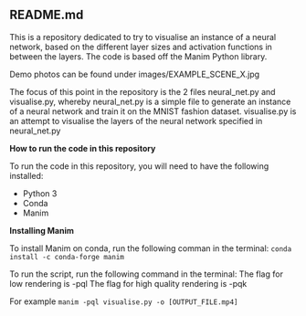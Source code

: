 ## README.md

This is a repository dedicated to try to visualise an instance of a neural network, based on the different layer sizes and activation functions in between the layers. The code is based off the Manim Python library.

Demo photos can be found under images/EXAMPLE_SCENE_X.jpg

The focus of this point in the repository is the 2 files neural_net.py and visualise.py, whereby neural_net.py is a simple file to generate an instance of a neural network and train it on the MNIST fashion dataset. visualise.py is an attempt to visualise the layers of the neural network specified in neural_net.py

**How to run the code in this repository**

To run the code in this repository, you will need to have the following installed:

* Python 3
* Conda
* Manim

**Installing Manim**

To install Manim on conda, run the following comman in the terminal:
`conda install -c conda-forge manim`

To run the script, run the following command in the terminal:
The flag for low rendering is -pql
The flag for high quality rendering is -pqk

For example
`manim -pql visualise.py -o [OUTPUT_FILE.mp4]`